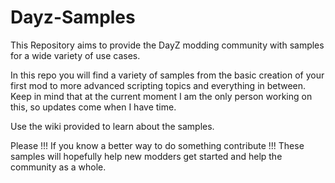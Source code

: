 # Dayz-Samples
This Repository aims to provide the DayZ modding community with samples for a wide variety of use cases. 

In this repo you will find a variety of samples from the basic creation of your first mod to more advanced scripting topics and everything in between. 
Keep in mind that at the current moment I am the only person working on this, so updates come when I have time.

Use the wiki provided to learn about the samples.

Please !!! If you know a better way to do something contribute !!! These samples will hopefully help new modders get started and help the community as a whole.
